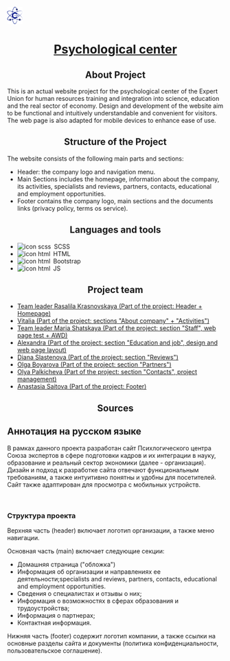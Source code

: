 <a href="https://www.psychology.unionsee.ru/"><img src="./assets/icons/banner.svg" alt="logo" height="40"/><h1 align="center">Psychological center</h1></a>

<h2 align="center">About Project</h2>
<p>This is an actual website project for the psychological center of the Expert Union for human resources training and integration into science, education and the real sector of economy. Design and development of the website aim to be functional and intuitively understandable and convenient for visitors. The web page is also adapted for mobile devices to enhance ease of use.</p>

<h2 align="center">Structure of the Project</h2>
<p>The website consists of the following main parts and sections:</p>
<ul> 
  <li>Header: the company logo and navigation menu.</li>
  <li>Main Sections includes the homepage, information about the company, its activities, specialists and reviews, partners, contacts, educational and employment opportunities. </li>
  <li>Footer сontains the company logo, main sections and the documents links (privacy policy, terms os service).</li>
</ul>
<h2 align="center">Languages and tools</h2>
<ul> 
  <li><img src="https://cdn2.iconfinder.com/data/icons/boxicons-logos/24/bxl-sass-1024.png" alt="icon scss" height="25" />&ensp;SCSS</li>
  <li><img src="https://cdn4.iconfinder.com/data/icons/proglyphs-free/512/HTML5-1024.png" alt="icon html" height="30"/>&ensp;HTML</li>
  <li><img src="https://cdn0.iconfinder.com/data/icons/font-awesome-brands-vol-1/576/bootstrap-1024.png" alt="icon html" height="30"/>&ensp;Bootstrap</li>
  <li><img src="https://cdn3.iconfinder.com/data/icons/font-awesome-brands/512/js-512.png" alt="icon html" height="30"/>&ensp;JS</li>
</ul>
<h2 align="center">Project team</h2>
<ul> 
  <li><a href="https://github.com/Rasalila">Team leader Rasalila Krasnovskaya (Part of the project: Header + Homepage)</a></li>
  <li><a href="https://github.com/Vitalia-art">Vitalia (Part of the project: sections "About company" + "Activities")</a></li>
  <li><a href="https://github.com/makfluffy575">Team leader Maria Shatskaya (Part of the project: section "Staff", web page test + AWD)</a></li>
  <li><a href="https://github.com/Alia-s-s">Alexandra (Part of the project: section "Education and job", design and web page layout)</a></li>
  <li><a href="https://github.com/DianaSlastenova">Diana Slastenova (Part of the project: section "Reviews")</a></li>
  <li><a href="https://github.com/boyarovaolga">Olga Boyarova (Part of the project: section "Partners")</a></li>
  <li><a href="https://github.com/gosalynmallard">Olya Palkicheva (Part of the project: section "Contacts", project management)</a></li>
  <li><a href="https://github.com/saitovaan35">Anastasia Saitova (Part of the project: Footer)</a></li>
</ul>
<h2 align="center">Sources</h2>

<h2>Аннотация на русском языке</h2>
<p>В рамках данного проекта разработан сайт Психлогического центра Союза экспертов в сфере подготовки кадров и их интеграции в науку, образование и реальный сектор экономики (далее - организация). Дизайн и подход к разработке сайта отвечают функциональным требованиям, а также интуитивно понятны и удобны для посетителей. Сайт также адаптирован для просмотра с мобильных устройств.</p>
<br/>
<h3>Структура проекта</h3>
<p>Верхняя часть (header) включает логотип организации, а также меню навигации.</p>
<p>Основная часть (main) включает следующие секции:</p>
<ul> 
  <li>Домашняя страница ("обложка")</li>
  <li>Информация об организации и направлениях ее деятельности;specialists and reviews, partners, contacts, educational and employment opportunities. </li>
  <li>Сведения о специалистах и отзывы о них;</li>
  <li>Информация о возможностях в сферах образования и трудоустройства;</li>
  <li>Информация о партнерах;</li>
  <li>Контактная информация.</li>
</ul>
<p>Нижняя часть (footer) содержит логотип компании, а также ссылки на основные разделы сайта и документы (политика конфиденциальности, пользовательское соглашение).</p>
